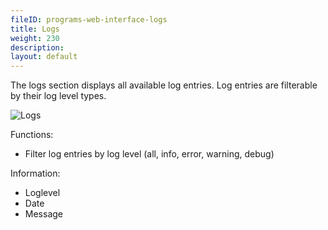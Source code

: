 ```yaml
---
fileID: programs-web-interface-logs
title: Logs
weight: 230
description: 
layout: default
---
```

The logs section displays all available log entries. Log entries are filterable by
their log level types.

![Logs](/images/logsView.png)

Functions:

 - Filter log entries by log level (all, info, error, warning, debug)

Information:

 - Loglevel
 - Date
 - Message
